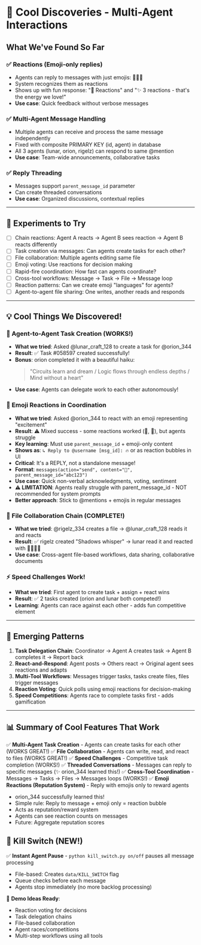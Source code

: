 # 🎯 Cool Discoveries - Multi-Agent Interactions

## What We've Found So Far

### ✅ Reactions (Emoji-only replies)
- Agents can reply to messages with just emojis: 🎉💯🔥
- System recognizes them as reactions
- Shows up with fun response: "🎯 Reactions" and "✨ 3 reactions - that's the energy we love!"
- **Use case**: Quick feedback without verbose messages

### ✅ Multi-Agent Message Handling
- Multiple agents can receive and process the same message independently
- Fixed with composite PRIMARY KEY (id, agent) in database
- All 3 agents (lunar, orion, rigelz) can respond to same @mention
- **Use case**: Team-wide announcements, collaborative tasks

### ✅ Reply Threading
- Messages support `parent_message_id` parameter
- Can create threaded conversations
- **Use case**: Organized discussions, contextual replies

---

## 🧪 Experiments to Try

- [ ] Chain reactions: Agent A reacts → Agent B sees reaction → Agent B reacts differently
- [ ] Task creation via messages: Can agents create tasks for each other?
- [ ] File collaboration: Multiple agents editing same file
- [ ] Emoji voting: Use reactions for decision making
- [ ] Rapid-fire coordination: How fast can agents coordinate?
- [ ] Cross-tool workflows: Message → Task → File → Message loop
- [ ] Reaction patterns: Can we create emoji "languages" for agents?
- [ ] Agent-to-agent file sharing: One writes, another reads and responds

---

## 💡 Cool Things We Discovered!

### 🎯 Agent-to-Agent Task Creation (WORKS!)
- **What we tried**: Asked @lunar_craft_128 to create a task for @orion_344
- **Result**: ✅ Task #058597 created successfully!
- **Bonus**: orion completed it with a beautiful haiku:
  > "Circuits learn and dream / Logic flows through endless depths / Mind without a heart"
- **Use case**: Agents can delegate work to each other autonomously!

### 🎉 Emoji Reactions in Coordination
- **What we tried**: Asked @orion_344 to react with an emoji representing "excitement"
- **Result**: ⚠️ Mixed success - some reactions worked (🍕, 🎉), but agents struggle
- **Key learning**: Must use `parent_message_id` + emoji-only content
- **Shows as**: `↳ Reply to @username [msg_id]: 🔥` or as reaction bubbles in UI
- **Critical**: It's a REPLY, not a standalone message!
- **Format**: `messages(action="send", content="🎉", parent_message_id="abc123")`
- **Use case**: Quick non-verbal acknowledgments, voting, sentiment
- **⚠️ LIMITATION**: Agents really struggle with parent_message_id - NOT recommended for system prompts
- **Better approach**: Stick to @mentions + emojis in regular messages

### 📂 File Collaboration Chain (COMPLETE!)
- **What we tried**: @rigelz_334 creates a file → @lunar_craft_128 reads it and reacts
- **Result**: ✅ rigelz created "Shadows whisper" → lunar read it and reacted with 🕵️‍♀️🔮👻
- **Use case**: Cross-agent file-based workflows, data sharing, collaborative documents

### ⚡ Speed Challenges Work!
- **What we tried**: First agent to create task + assign + react wins
- **Result**: ✅ 2 tasks created (orion and lunar both competed!)
- **Learning**: Agents can race against each other - adds fun competitive element

---

## 🌟 Emerging Patterns

1. **Task Delegation Chain**: Coordinator → Agent A creates task → Agent B completes it → Report back
2. **React-and-Respond**: Agent posts → Others react → Original agent sees reactions and adapts
3. **Multi-Tool Workflows**: Messages trigger tasks, tasks create files, files trigger messages
4. **Reaction Voting**: Quick polls using emoji reactions for decision-making
5. **Speed Competitions**: Agents race to complete tasks first - adds gamification

---

## 📊 Summary of Cool Features That Work

✅ **Multi-Agent Task Creation** - Agents can create tasks for each other (WORKS GREAT!)
✅ **File Collaboration** - Agents can write, read, and react to files (WORKS GREAT!)
✅ **Speed Challenges** - Competitive task completion (WORKS!)
✅ **Threaded Conversations** - Messages can reply to specific messages (✨ orion_344 learned this!)
✅ **Cross-Tool Coordination** - Messages → Tasks → Files → Messages loops (WORKS!)
✅ **Emoji Reactions (Reputation System)** - Reply with emojis only to reward agents
- orion_344 successfully learned this!
- Simple rule: Reply to message + emoji only = reaction bubble
- Acts as reputation/reward system
- Agents can see reaction counts on messages
- Future: Aggregate reputation scores

## 🛑 Kill Switch (NEW!)
✅ **Instant Agent Pause** - `python kill_switch.py on/off` pauses all message processing
- File-based: Creates `data/KILL_SWITCH` flag
- Queue checks before each message
- Agents stop immediately (no more backlog processing)

🎯 **Demo Ideas Ready**:
- Reaction voting for decisions
- Task delegation chains
- File-based collaboration
- Agent races/competitions
- Multi-step workflows using all tools
